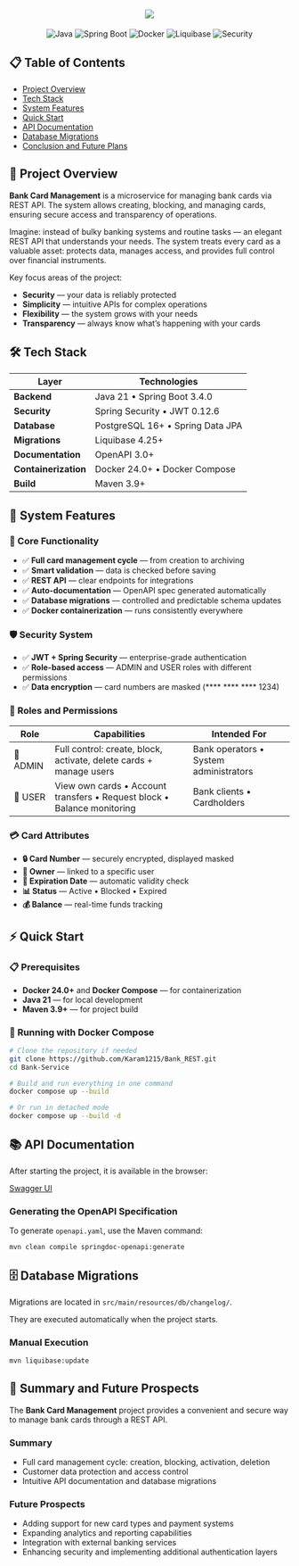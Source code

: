 <h1 align="center">
  <img src="https://readme-typing-svg.herokuapp.com/?font=Righteous&size=35&center=true&vCenter=true&width=500&height=70&duration=4000&color=2196F3&lines=Bank-Card-Management+💳;" />
</h1>

<div align="center">

![Java](https://img.shields.io/badge/Java-21-orange?style=for-the-badge&logo=openjdk)
![Spring Boot](https://img.shields.io/badge/Spring%20Boot-3.4.0-brightgreen?style=for-the-badge&logo=springboot)
![Docker](https://img.shields.io/badge/Docker-Enabled-blue?style=for-the-badge&logo=docker)
![Liquibase](https://img.shields.io/badge/Liquibase-DB%20Migrations-orange?style=for-the-badge&logo=liquibase)
![Security](https://img.shields.io/badge/Security-JWT%20%2B%20Spring%20Security-red?style=for-the-badge&logo=springsecurity)

</div>

## 📋 Table of Contents

- [Project Overview](#-project-overview)
- [Tech Stack](#-tech-stack)
- [System Features](#-system-features)
- [Quick Start](#-quick-start)
- [API Documentation](#-api-documentation)
- [Database Migrations](#-database-migrations)
- [Conclusion and Future Plans](#-conclusion-and-future-plans)

## 🌟 Project Overview

**Bank Card Management** is a microservice for managing bank cards via REST API. The system allows creating, blocking, and managing cards, ensuring secure access and transparency of operations.

Imagine: instead of bulky banking systems and routine tasks — an elegant REST API that understands your needs. The system treats every card as a valuable asset: protects data, manages access, and provides full control over financial instruments.

Key focus areas of the project:
- **Security** — your data is reliably protected
- **Simplicity** — intuitive APIs for complex operations
- **Flexibility** — the system grows with your needs
- **Transparency** — always know what’s happening with your cards

## 🛠 Tech Stack

<div align="center">

| Layer | Technologies |
|------|------------|
| **Backend** | Java 21 • Spring Boot 3.4.0 |
| **Security** | Spring Security • JWT 0.12.6 |
| **Database** | PostgreSQL 16+ • Spring Data JPA |
| **Migrations** | Liquibase 4.25+ |
| **Documentation** | OpenAPI 3.0+ |
| **Containerization** | Docker 24.0+ • Docker Compose |
| **Build** | Maven 3.9+ |

</div>

## 🚀 System Features

### 🎯 Core Functionality
- ✅ **Full card management cycle** — from creation to archiving
- ✅ **Smart validation** — data is checked before saving
- ✅ **REST API** — clear endpoints for integrations
- ✅ **Auto-documentation** — OpenAPI spec generated automatically
- ✅ **Database migrations** — controlled and predictable schema updates
- ✅ **Docker containerization** — runs consistently everywhere

### 🛡️ Security System
- ✅ **JWT + Spring Security** — enterprise-grade authentication
- ✅ **Role-based access** — ADMIN and USER roles with different permissions
- ✅ **Data encryption** — card numbers are masked (**** **** **** 1234)

### 👥 Roles and Permissions

| Role | Capabilities | Intended For |
|------|-------------|----------------|
| 👑 ADMIN | Full control: create, block, activate, delete cards + manage users | Bank operators • System administrators |
| 👤 USER | View own cards • Account transfers • Request block • Balance monitoring | Bank clients • Cardholders |

### 💳 Card Attributes
- **🔒 Card Number** — securely encrypted, displayed masked
- **👤 Owner** — linked to a specific user
- **📅 Expiration Date** — automatic validity check
- **📊 Status** — Active • Blocked • Expired
- **💰 Balance** — real-time funds tracking

## ⚡ Quick Start

### 📋 Prerequisites

- **Docker 24.0+** and **Docker Compose** — for containerization
- **Java 21** — for local development
- **Maven 3.9+** — for project build

### 🐳 Running with Docker Compose

```bash
# Clone the repository if needed
git clone https://github.com/Karam1215/Bank_REST.git
cd Bank-Service

# Build and run everything in one command
docker compose up --build

# Or run in detached mode
docker compose up --build -d
```

## 📚 API Documentation

After starting the project, it is available in the browser:

[Swagger UI](http://localhost:8080/swagger-ui/index.html)

### Generating the OpenAPI Specification

To generate `openapi.yaml`, use the Maven command:

```bash
mvn clean compile springdoc-openapi:generate
```

## 🗄️ Database Migrations

Migrations are located in `src/main/resources/db/changelog/`.

They are executed automatically when the project starts.

### Manual Execution

```bash
mvn liquibase:update

```

## 🎯 Summary and Future Prospects

The **Bank Card Management** project provides a convenient and secure way to manage bank cards through a REST API.

### Summary
- Full card management cycle: creation, blocking, activation, deletion  
- Customer data protection and access control  
- Intuitive API documentation and database migrations  

### Future Prospects
- Adding support for new card types and payment systems  
- Expanding analytics and reporting capabilities  
- Integration with external banking services  
- Enhancing security and implementing additional authentication layers

